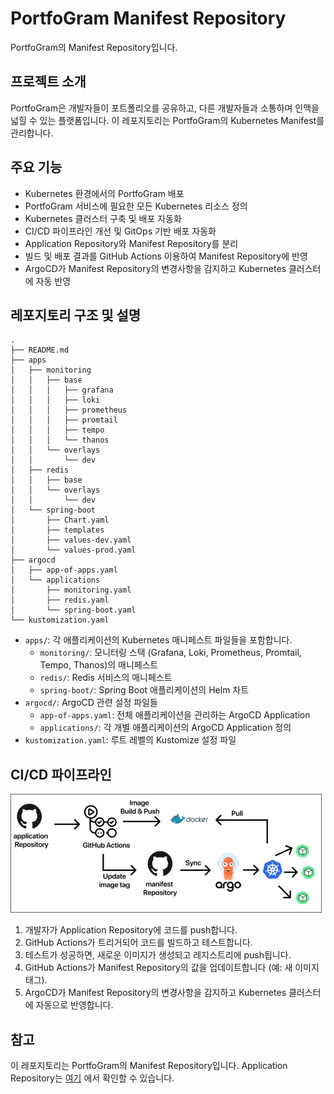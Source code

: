 # PortfoGram Manifest Repository

PortfoGram의 Manifest Repository입니다.

## 프로젝트 소개

PortfoGram은 개발자들이 포트폴리오를 공유하고, 다른 개발자들과 소통하며 인맥을 넓힐 수 있는 플랫폼입니다. 이 레포지토리는 PortfoGram의 Kubernetes Manifest를 관리합니다.

## 주요 기능

- Kubernetes 환경에서의 PortfoGram 배포
- PortfoGram 서비스에 필요한 모든 Kubernetes 리소스 정의
- Kubernetes 클러스터 구축 및 배포 자동화
- CI/CD 파이프라인 개선 및 GitOps 기반 배포 자동화
- Application Repository와 Manifest Repository를 분리
- 빌드 및 배포 결과를 GitHub Actions 이용하여 Manifest Repository에 반영
- ArgoCD가 Manifest Repository의 변경사항을 감지하고 Kubernetes 클러스터에 자동 반영

## 레포지토리 구조 및 설명

```
.
├── README.md
├── apps
│   ├── monitoring
│   │   ├── base
│   │   │   ├── grafana
│   │   │   ├── loki
│   │   │   ├── prometheus
│   │   │   ├── promtail
│   │   │   ├── tempo
│   │   │   └── thanos
│   │   └── overlays
│   │       └── dev
│   ├── redis
│   │   ├── base
│   │   └── overlays
│   │       └── dev
│   └── spring-boot
│       ├── Chart.yaml
│       ├── templates
│       ├── values-dev.yaml
│       └── values-prod.yaml
├── argocd
│   ├── app-of-apps.yaml
│   └── applications
│       ├── monitoring.yaml
│       ├── redis.yaml
│       └── spring-boot.yaml
└── kustomization.yaml
```

- `apps/`: 각 애플리케이션의 Kubernetes 매니페스트 파일들을 포함합니다.
  - `monitoring/`: 모니터링 스택 (Grafana, Loki, Prometheus, Promtail, Tempo, Thanos)의 매니페스트
  - `redis/`: Redis 서비스의 매니페스트
  - `spring-boot/`: Spring Boot 애플리케이션의 Helm 차트
- `argocd/`: ArgoCD 관련 설정 파일들
  - `app-of-apps.yaml`: 전체 애플리케이션을 관리하는 ArgoCD Application
  - `applications/`: 각 개별 애플리케이션의 ArgoCD Application 정의
- `kustomization.yaml`: 루트 레벨의 Kustomize 설정 파일

## CI/CD 파이프라인
![img.png](img.png)
1. 개발자가 Application Repository에 코드를 push합니다.
2. GitHub Actions가 트리거되어 코드를 빌드하고 테스트합니다.
3. 테스트가 성공하면, 새로운 이미지가 생성되고 레지스트리에 push됩니다.
4. GitHub Actions가 Manifest Repository의 값을 업데이트합니다 (예: 새 이미지 태그).
5. ArgoCD가 Manifest Repository의 변경사항을 감지하고 Kubernetes 클러스터에 자동으로 반영합니다.

## 참고

이 레포지토리는 PortfoGram의 Manifest Repository입니다. Application Repository는 [여기](https://github.com/minina0407/PortfoGram-k8s.git) 에서 확인할 수 있습니다.